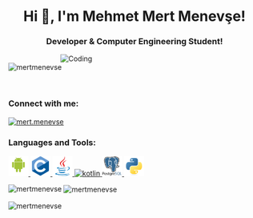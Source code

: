 <h1 align="center">Hi 👋, I'm Mehmet Mert Menevşe!</h1>
<h3 align="center">Developer & Computer Engineering Student!</h3>
<img align="right" alt="Coding" width="400" src="https://giphy.com/gifs/fcbarcelona-goat-messi-leo-TjAcxImn74uoDYVxFl">

<p align="left"> <img src="https://komarev.com/ghpvc/?username=mertmenevse&label=Profile%20views&color=0040ff&style=flat" alt="mertmenevse" /> </p>

<p align="left"> <a href="https://twitter.com/" target="blank"><img src="https://img.shields.io/twitter/follow/?logo=twitter&style=for-the-badge" alt="" /></a> </p>

<h3 align="left">Connect with me:</h3>
<p align="left">
<a href="https://instagram.com/mert.menevse" target="blank"><img align="center" src="https://raw.githubusercontent.com/rahuldkjain/github-profile-readme-generator/master/src/images/icons/Social/instagram.svg" alt="mert.menevse" height="30" width="40" /></a>
</p>

<h3 align="left">Languages and Tools:</h3>
<p align="left"> <a href="https://developer.android.com" target="_blank" rel="noreferrer"> <img src="https://raw.githubusercontent.com/devicons/devicon/master/icons/android/android-original-wordmark.svg" alt="android" width="40" height="40"/> </a> <a href="https://www.cprogramming.com/" target="_blank" rel="noreferrer"> <img src="https://raw.githubusercontent.com/devicons/devicon/master/icons/c/c-original.svg" alt="c" width="40" height="40"/> </a> <a href="https://www.java.com" target="_blank" rel="noreferrer"> <img src="https://raw.githubusercontent.com/devicons/devicon/master/icons/java/java-original.svg" alt="java" width="40" height="40"/> </a> <a href="https://kotlinlang.org" target="_blank" rel="noreferrer"> <img src="https://www.vectorlogo.zone/logos/kotlinlang/kotlinlang-icon.svg" alt="kotlin" width="40" height="40"/> </a> <a href="https://www.postgresql.org" target="_blank" rel="noreferrer"> <img src="https://raw.githubusercontent.com/devicons/devicon/master/icons/postgresql/postgresql-original-wordmark.svg" alt="postgresql" width="40" height="40"/> </a> <a href="https://www.python.org" target="_blank" rel="noreferrer"> <img src="https://raw.githubusercontent.com/devicons/devicon/master/icons/python/python-original.svg" alt="python" width="40" height="40"/> </a> </p>

<p><img align="left" src="https://github-readme-stats.vercel.app/api/top-langs?username=mertmenevse&show_icons=true&theme=highcontrast&locale=en&layout=compact" alt="mertmenevse" /></p>

<p>&nbsp;<img align="center" src="https://github-readme-stats.vercel.app/api?username=mertmenevse&show_icons=true&theme=highcontrast&locale=en" alt="mertmenevse" /></p>

<p><img align="center" src="https://github-readme-streak-stats.herokuapp.com/?user=mertmenevse&theme=highcontrast" alt="mertmenevse" /></p>
